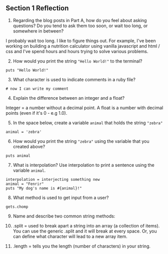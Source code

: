 ## Section 1 Reflection

1. Regarding the blog posts in Part A, how do you feel about asking questions? Do you tend to ask them too soon, or wait too long, or somewhere in between?

I probably wait too long. I like to figure things out. For example, I've been working on building a nutrition calculator using vanilla javascript and html / css and I've spend hours and hours trying to solve various problems.

2. How would you print the string `"Hello World!"` to the terminal?

````
puts "Hello World!"
````

3. What character is used to indicate comments in a ruby file?

````
# now I can write my comment
````

4. Explain the difference between an integer and a float?

Integer = a number without a decimal point. A float is a number with decimal points (even if it's 0 - e.g 1.0).

5. In the space below, create a variable `animal` that holds the string `"zebra"`

````
animal = 'zebra'
````

6. How would you print the string `"zebra"` using the variable that you created above?

````
puts animal
````

7. What is interpolation? Use interpolation to print a sentence using the variable `animal`.

````
interpolation = interjecting something new
animal = "Fenrir"
puts "My dog's name is #{animal}!"
````

8. What method is used to get input from a user?

````
gets.chomp
````

9. Name and describe two common string methods:

1. .split = used to break apart a string into an array (a collection of items). You can use the generic .split and it will break at every space. Or, you can define what character will lead to a new array item.

2. .length = tells you the length (number of characters) in your string. 
